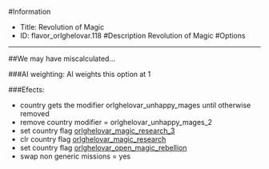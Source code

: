 #Information
 - Title: Revolution of Magic
 - ID: flavor_orlghelovar.118
#Description
Revolution of Magic
#Options

___
##We may have miscalculated…

###AI weighting:
AI weights this option at 1


###Efects:<ul><li>country gets the modifier orlghelovar_unhappy_mages until otherwise removed</li><li>remove country modifier = orlghelovar_unhappy_mages_2</li><li>set country flag [orlghelovar_magic_research_3](../flags/orlghelovar_magic_research_3.md)</li><li>clr country flag [orlghelovar_magic_research](../flags/orlghelovar_magic_research.md)</li><li>set country flag [orlghelovar_open_magic_rebellion](../flags/orlghelovar_open_magic_rebellion.md)</li><li>swap non generic missions = yes</li></ul>
